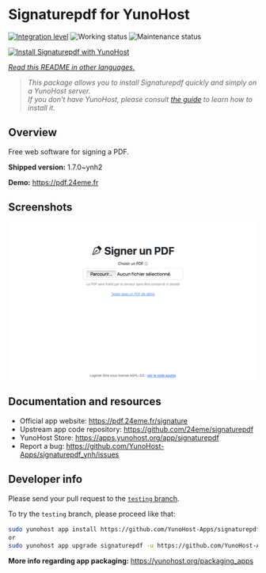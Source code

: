 <!--
N.B.: This README was automatically generated by <https://github.com/YunoHost/apps/tree/master/tools/readme_generator>
It shall NOT be edited by hand.
-->

# Signaturepdf for YunoHost

[![Integration level](https://dash.yunohost.org/integration/signaturepdf.svg)](https://ci-apps.yunohost.org/ci/apps/signaturepdf/) ![Working status](https://ci-apps.yunohost.org/ci/badges/signaturepdf.status.svg) ![Maintenance status](https://ci-apps.yunohost.org/ci/badges/signaturepdf.maintain.svg)

[![Install Signaturepdf with YunoHost](https://install-app.yunohost.org/install-with-yunohost.svg)](https://install-app.yunohost.org/?app=signaturepdf)

*[Read this README in other languages.](./ALL_README.md)*

> *This package allows you to install Signaturepdf quickly and simply on a YunoHost server.*  
> *If you don't have YunoHost, please consult [the guide](https://yunohost.org/install) to learn how to install it.*

## Overview

Free web software for signing a PDF.

**Shipped version:** 1.7.0~ynh2

**Demo:** <https://pdf.24eme.fr>

## Screenshots

![Screenshot of Signaturepdf](./doc/screenshots/screenshot.png)

## Documentation and resources

- Official app website: <https://pdf.24eme.fr/signature>
- Upstream app code repository: <https://github.com/24eme/signaturepdf>
- YunoHost Store: <https://apps.yunohost.org/app/signaturepdf>
- Report a bug: <https://github.com/YunoHost-Apps/signaturepdf_ynh/issues>

## Developer info

Please send your pull request to the [`testing` branch](https://github.com/YunoHost-Apps/signaturepdf_ynh/tree/testing).

To try the `testing` branch, please proceed like that:

```bash
sudo yunohost app install https://github.com/YunoHost-Apps/signaturepdf_ynh/tree/testing --debug
or
sudo yunohost app upgrade signaturepdf -u https://github.com/YunoHost-Apps/signaturepdf_ynh/tree/testing --debug
```

**More info regarding app packaging:** <https://yunohost.org/packaging_apps>
